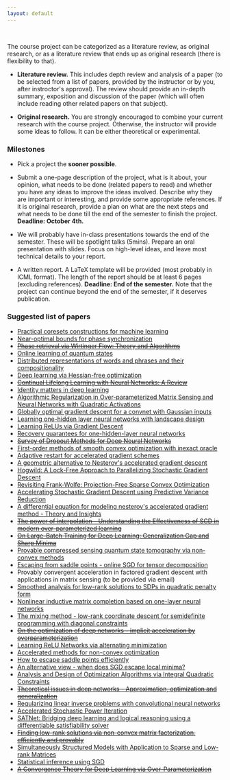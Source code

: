 ```yaml
---
layout: default
---
```


&nbsp;

The course project can be categorized as a literature review, as original research, or as a literature review that ends up as original research (there is flexibility to that).

- **Literature review.** This includes depth review and analysis of a paper (to be selected from a list of papers, provided by the instructor or by you, after instroctor's approval). The review should provide an in-depth summary, exposition and discussion of the paper (which will often include reading other related papers on that subject).

- **Original research.** You are strongly encouraged to combine your current research with the course project. Otherwise, the instructor will provide some ideas to follow. It can be either theoretical or experimental. 

### Milestones

- Pick a project the **sooner possible**.

- Submit a one-page description of the project, what is it about, your opinion, what needs to be done (related papers to read) and whether you have any ideas to improve the ideas involved. Describe why they are important or interesting, and provide some appropriate references. If it is original research, provide a plan on what are the next steps and what needs to be done till the end of the semester to finish the project. **Deadline: October 4th.**

- We will probably have in-class presentations towards the end of the semester. These will be spotlight talks (5mins). Prepare an oral presentation with slides. Focus on high-level ideas, and leave most technical details to your report.

- A written report. A LaTeX template will be provided (most probably in ICML format). The length of the report should be at least 6 pages (excluding references). **Deadline: End of the semester.** Note that the project can continue beyond the end of the semester, if it deserves publication.

### Suggested list of papers

- [Practical coresets constructions for machine learning](https://arxiv.org/pdf/1703.06476.pdf)
- [Near-optimal bounds for phase synchronization](https://arxiv.org/pdf/1703.06605.pdf)
- ~~[Phase retrieval via Wirtinger Flow: Theory and Algorithms](https://arxiv.org/pdf/1407.1065.pdf)~~
- [Online learning of quantum states](https://arxiv.org/pdf/1802.09025.pdf)
- [Distributed representations of words and phrases and their compositionality](https://papers.nips.cc/paper/5021-distributed-representations-of-words-and-phrases-and-their-compositionality.pdf)
- [Deep learning via Hessian-free optimization](http://www.cs.toronto.edu/~jmartens/docs/Deep_HessianFree.pdf)
- ~~[Continual Lifelong Learning with Neural Networks: A Review](https://arxiv.org/pdf/1802.07569.pdf)~~
- [Identity matters in deep learning](https://arxiv.org/pdf/1611.04231.pdf)
- [Algorithmic Regularization in Over-parameterized Matrix Sensing and Neural Networks with Quadratic Activations](https://arxiv.org/pdf/1712.09203.pdf)
- [Globally optimal gradient descent for a convnet with Gaussian inputs](https://arxiv.org/pdf/1702.07966.pdf)
- [Learning one-hidden layer neural networks with landscape design](https://arxiv.org/pdf/1711.00501.pdf)
- [Learning ReLUs via Gradient Descent](https://arxiv.org/pdf/1705.04591.pdf)
- [Recovery guarantees for one-hidden-layer neural networks](https://arxiv.org/pdf/1706.03175.pdf)
- ~~[Survey of Dropout Methods for Deep Neural Networks](https://arxiv.org/pdf/1904.13310.pdf)~~
- [First-order methods of smooth convex optimization with inexact oracle](http://www.optimization-online.org/DB_FILE/2010/12/2865.pdf)
- [Adaptive restart for accelerated gradient schemes](https://arxiv.org/pdf/1204.3982.pdf)
- [A geometric alternative to Nesterov's accelerated gradient descent](https://arxiv.org/pdf/1506.08187.pdf)
- [Hogwild: A Lock-Free Approach to Parallelizing Stochastic Gradient Descent](https://arxiv.org/pdf/1106.5730.pdf)
- [Revisiting Frank-Wolfe: Projection-Free Sparse Convex Optimization](http://m8j.net/math/revisited-FW.pdf)
- [Accelerating Stochastic Gradient Descent using Predictive Variance Reduction](https://papers.nips.cc/paper/4937-accelerating-stochastic-gradient-descent-using-predictive-variance-reduction.pdf)
- [A differential equation for modeling nesterov's accelerated gradient method - Theory and Insights](http://jmlr.org/papers/volume17/15-084/15-084.pdf)
- ~~[The power of interpolation - Understanding the Effectiveness of SGD in modern over-parameterized learning](https://arxiv.org/pdf/1712.06559.pdf)~~
- ~~[On Large-Batch Training for Deep Learning: Generalization Gap and Sharp Minima](https://arxiv.org/pdf/1609.04836.pdf)~~
- [Provable compressed sensing quantum state tomography via non-convex methods](https://www.nature.com/articles/s41534-018-0080-4.pdf)
- [Escaping from saddle points - online SGD for tensor decomposition](https://arxiv.org/pdf/1503.02101.pdf)
- Provably convergent acceleration in factored gradient descent with applications in matrix sensing (to be provided via email)
- [Smoothed analysis for low-rank solutions to SDPs in quadratic penalty form](https://arxiv.org/pdf/1803.00186.pdf)
- [Nonlinear inductive matrix completion based on one-layer neural networks](https://arxiv.org/pdf/1805.10477.pdf)
- [The mixing method - low-rank coordinate descent for semidefinite programming with diagonal constraints](https://arxiv.org/pdf/1706.00476.pdf)
- ~~[On the optimization of deep networks - implicit acceleration by overparameterization](https://arxiv.org/pdf/1802.06509.pdf)~~
- [Learning ReLU Networks via alternating minimization](https://arxiv.org/pdf/1806.07863.pdf)
- [Accelerated methods for non-convex optimization](https://arxiv.org/pdf/1611.00756.pdf)
- [How to escape saddle points efficiently](https://arxiv.org/pdf/1703.00887.pdf)
- [An alternative view - when does SGD escape local minima?](https://arxiv.org/pdf/1802.06175.pdf)
- [Analysis and Design of Optimization Algorithms via Integral Quadratic Constraints](https://arxiv.org/pdf/1408.3595.pdf)
- ~~[Theoretical issues in deep networks - Approximation, optimization and generalization](https://arxiv.org/pdf/1908.09375.pdf)~~
- [Regularizing linear inverse problems with convolutional neural networks](https://arxiv.org/pdf/1907.03100.pdf)
- [Accelerated Stochastic Power Iteration](https://arxiv.org/pdf/1707.02670.pdf)
- [SATNet: Bridging deep learning and logical reasoning using a differentiable satisfiability solver](https://arxiv.org/pdf/1905.12149.pdf)
- ~~[Finding low-rank solutions via non-convex matrix factorization, efficiently and provably](https://arxiv.org/pdf/1606.03168.pdf)~~
- [Simultaneously Structured Models with Application to Sparse and Low-rank Matrices](https://arxiv.org/pdf/1212.3753.pdf)
- [Statistical inference using SGD](https://arxiv.org/pdf/1705.07477.pdf)
- ~~[A Convergence Theory for Deep Learning via Over-Parameterization](https://arxiv.org/pdf/1811.03962.pdf)~~

&nbsp;
&nbsp;
